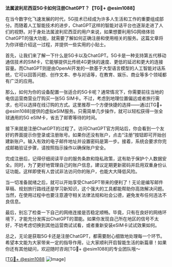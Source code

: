 **法属波利尼西亚5G卡如何注册ChatGPT？【TG💪+ @esim1088】**

在当今数字化飞速发展的时代，5G技术已经成为许多人生活和工作的重要组成部分。而随着人工智能技术的进步，ChatGPT这样的智能对话平台也逐渐走进了人们的视野。对于身处法属波利尼西亚的用户来说，如果想要利用5G网络体验ChatGPT的强大功能，就需要了解如何正确注册和使用相关的服务。这篇文章将为你详细介绍这一过程，并提供一些实用的小贴士。

首先，让我们来了解一下什么是5G卡以及ChatGPT。5G卡是一种支持第五代移动通信技术的SIM卡，它能够提供比传统4G更快的速度、更低的延迟和更大的连接容量。而ChatGPT则是由OpenAI开发的一款基于大型语言模型的人工智能对话系统，它可以回答问题、创作文本、参与对话等，在教育、娱乐、商业等多个领域都有广泛的应用。

那么，如何为你的设备配置一张适合的5G卡呢？通常情况下，你需要前往当地的电信运营商营业厅购买一张5G SIM卡。不过，考虑到地理位置偏远或者旅行需求，也可以选择在线订购的方式。这里推荐一个方便快捷的选择——通过[TG💪+ @esim1088]提供的虚拟eSIM服务。只需简单几步操作，就可以轻松获得一张全球通用的5G eSIM卡，省去了邮寄等待的时间。

接下来就是注册ChatGPT的过程了。访问ChatGPT官方网站后，你会看到一个友好的界面提示你登录或注册账号。如果你还没有账户，点击“注册”按钮即可开始创建新账户。输入有效的电子邮件地址并设置密码是第一步。接着，系统会要求你完成邮箱验证步骤，请按照指示操作以确保账户安全。

完成注册后，记得仔细阅读平台的服务条款和隐私政策，这有助于保护个人数据安全。同时，为了更好地管理自己的账户信息，建议定期更新密码并启用双重身份认证功能。这样即使有人尝试非法访问你的账户，也能大大降低风险。

当一切准备就绪之后，就可以开始享受ChatGPT带来的便利了！无论是编写邮件草稿、规划旅行路线还是学习新知识，这个强大的工具都能帮助你高效解决问题。当然，在使用过程中也要注意遵守相关法律法规和社会公德，避免发布任何违法不良信息。

最后，别忘了检查一下自己的网络连接是否稳定顺畅。毕竟，只有在良好的网络环境下，才能充分发挥出ChatGPT的潜能。如果你发现自己所在地区的信号不太好，不妨考虑切换到其他运营商试试看，或者重新安装eSIM卡试试效果如何。

总之，无论是获取5G卡还是注册ChatGPT，都需要耐心细致地处理每一个环节。希望本文能为大家带来一定的指导作用，让大家顺利开启智能生活的新篇章！如果你还有其他疑问，欢迎随时咨询[TG💪+ @esim1088]的专业团队哦～

[[TG💪+ @esim1088](https://t.me/s/esim1088) ![Image](https://i.postimg.cc/4NQfJmqS/Snipaste-2025-05-13-00-14-12.png)]